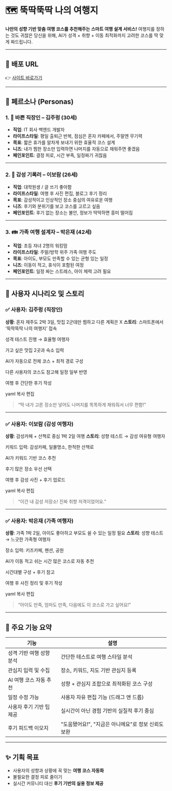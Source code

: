 # 🗺️ 뚝딱뚝딱 나의 여행지

**나만의 성향 기반 맞춤 여행 코스를 추천해주는 스마트 여행 설계 서비스!**
여행지를 정하는 것도 귀찮은 당신을 위해,
AI가 성격 + 취향 + 이동 최적화까지 고려한 코스를 딱 맞게 짜드립니다.

---

## 🔗 배포 URL

👉 [사이트 바로가기](https://joyful-route-creator.lovable.app)

---

## 👤 페르소나 (Personas)

### 1. 💼 바쁜 직장인 – 김주렁 (30세)

- **직업**: IT 회사 백엔드 개발자
- **라이프스타일**: 평일 출퇴근 반복, 점심은 혼자 카페에서, 주말엔 무기력
- **목표**: 짧은 휴가를 알차게 보내기 위한 효율적 코스 설계
- **니즈**: 내가 찜한 장소만 입력하면 나머지를 자동으로 채워주면 좋겠음
- **페인포인트**: 결정 피로, 시간 부족, 일정짜기 귀찮음

---

### 2. 🎒 감성 기록러 – 이보람 (26세)

- **직업**: 대학원생 / 글 쓰기 좋아함
- **라이프스타일**: 여행 후 사진 편집, 블로그 후기 정리
- **목표**: 감성적이고 인상적인 장소 중심의 여유로운 여행
- **니즈**: 후기와 분위기를 보고 코스를 고르고 싶음
- **페인포인트**: 후기 없는 장소는 불안, 정보가 딱딱하면 흥미 떨어짐

---

### 3. 👪 가족 여행 설계자 – 박은재 (42세)

- **직업**: 초등 자녀 2명의 워킹맘
- **라이프스타일**: 주말/방학 위주 가족 여행 주도
- **목표**: 아이도, 부모도 만족할 수 있는 균형 있는 일정
- **니즈**: 이동이 적고, 휴식이 포함된 여정
- **페인포인트**: 일정 짜는 스트레스, 아이 체력 고려 필요

---

## 🧾 사용자 시나리오 및 스토리

### ✅ 사용자: 김주렁 (직장인)

**상황**: 혼자 제주도 2박 3일, 맛집 2군데만 찜하고 다른 계획은 X
**스토리**:
스마트폰에서 ‘뚝딱뚝딱 나의 여행지’ 접속

성격 테스트 진행 → 효율형 여행자

가고 싶은 맛집 2곳과 숙소 입력

AI가 자동으로 전체 코스 + 최적 경로 구성

다른 사용자의 코스도 참고해 일정 일부 반영

여행 후 간단한 후기 작성

yaml
복사
편집

> “딱 내가 고른 장소만 넣어도 나머지를 똑똑하게 채워줘서 너무 편함!”

---

### ✅ 사용자: 이보람 (감성 여행자)

**상황**: 감성카페 + 산책로 중심 1박 2일 여행
**스토리**:
성향 테스트 → 감성 여유형 여행자

키워드 입력: 감성카페, 일몰명소, 한적한 산책로

AI가 키워드 기반 코스 추천

후기 많은 장소 우선 선택

여행 후 감성 사진 + 후기 업로드

yaml
복사
편집

> “이건 내 감성 저장소! 진짜 취향 저격이었어요.”

---

### ✅ 사용자: 박은재 (가족 여행자)

**상황**: 가족 1박 2일, 아이도 좋아하고 부모도 쉴 수 있는 일정 필요
**스토리**:
성향 테스트 → 느긋한 가족형 여행자

장소 입력: 키즈카페, 펜션, 공원

AI가 이동 적고 쉬는 시간 많은 코스로 자동 추천

시간대별 구성 + 후기 참고

여행 후 사진 정리 및 후기 작성

yaml
복사
편집

> “아이도 만족, 엄마도 만족, 다음에도 이 코스로 가고 싶어요!”

---

## 📌 주요 기능 요약

| 기능                     | 설명                                                |
| ------------------------ | --------------------------------------------------- |
| 성격 기반 여행 성향 분석 | 간단한 테스트로 여행 스타일 분석                    |
| 관심지 입력 및 수집      | 장소, 키워드, 지도 기반 관심지 등록                 |
| AI 여행 코스 자동 추천   | 성향 + 관심지 조합으로 최적화된 코스 구성           |
| 일정 수정 가능           | 사용자 자유 편집 기능 (드래그 앤 드롭)              |
| 사용자 후기 기반 팁 제공 | 실시간이 아닌 경험 기반의 실질적 후기 중심          |
| 후기 피드백 이모지       | "도움됐어요!", "지금은 아니에요"로 정보 신뢰도 보완 |

---

## ✨ 기획 목표

- 사용자의 성향과 상황에 꼭 맞는 **여행 코스 자동화**
- 불필요한 결정 피로 줄이기
- 실시간 커뮤니티 대신 **후기 기반의 실용 정보 제공**
